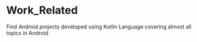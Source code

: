# Work_Related
Find Android projects developed using Kotlin Language covering almost all topics in Android

